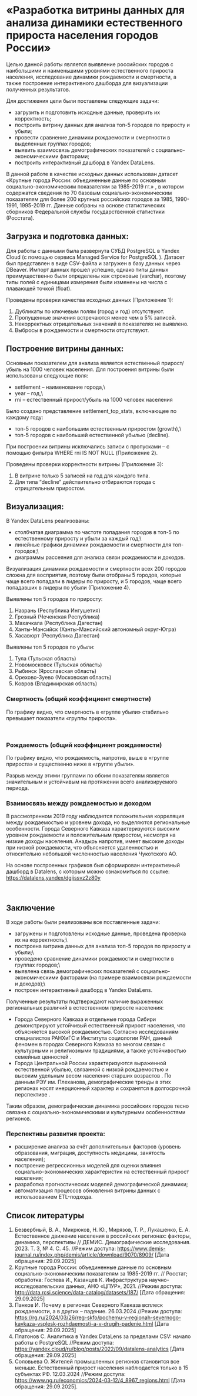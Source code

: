 # «Разработка витрины данных для анализа динамики естественного прироста населения городов России»

Целью данной работы является выявление российских городов с наибольшими и наименьшими уровнями естественного прироста населения, исследование динамики рождаемости и смертности, а также построение интерактивного дашборда для визуализации полученных результатов. 

Для достижения цели были поставлены следующие задачи:
* загрузить и подготовить исходные данные, проверить их корректность;
* построить витрину данных для анализа топ-5 городов по приросту и убыли;
* провести сравнение динамики рождаемости и смертности в выделенных группах городов;
* выявить взаимосвязь демографических показателей с социально-экономическими факторами;
* построить интерактивный дашборд в Yandex DataLens.

В данной работе в качестве исходных данных использован датасет «Крупные города России: объединенные данные по основным социально-экономическим показателям за 1985-2019 гг.» , в котором содержатся сведения по 70 базовым социально-экономическим показателям для более 200 крупных российских городов за 1985, 1990-1991, 1995-2019 гг. Данные собраны на основе статистических сборников Федеральной службы государственной статистики (Росстата).


## **Загрузка и подготовка данных:**

Для работы с данными была развернута СУБД PostgreSQL в Yandex Cloud (с помощью сервиса Managed Service for PostgreSQL ). Датасет был представлен в виде CSV-файла и загружен в базу данных через DBeaver. Импорт данных прошел успешно, однако типы данных преимущественно были определены как строковые (varchar), поэтому типы полей с единицами измерения были изменены на числа с плавающей точкой (float).

Проведены проверки качества исходных данных (Приложение 1):

1)	Дубликаты по ключевым полям (город и год) отсутствуют.
2)	Пропущенные значения встречаются менее чем в 5% записей.
3)	Некорректных отрицательных значений в показателях не выявлено.
4)	Выбросы в рождаемости и смертности отсутствуют.


## **Построение витрины данных:**

Основным показателем для анализа является естественный прирост/убыль на 1000 человек населения. Для построения витрины были использованы следующие поля:

* settlement – наименование города,\
* year – год,\
* rni – естественный прирост/убыль на 1000 человек населения

Было создано представление settlement_top_stats, включающее по каждому году:
	
* топ-5 городов с наибольшим естественным приростом (growth),\
* топ-5 городов с наибольшей естественной убылью (decline).

При построении витрины исключались записи с пропусками – с помощью фильтра WHERE rni IS NOT NULL (Приложение 2).

Проведены проверки корректности витрины (Приложение 3):

1)	В витрине только 5 записей на год для каждого типа.
2)	Для типа “decline” действительно отбираются города с отрицательным          приростом.
	 
## **Визуализация:**

В Yandex DataLens реализованы:

* столбчатая диаграмма по частоте попадания городов в топ-5 по естественному приросту и убыли за каждый год;\
* линейные графики динамики рождаемости и смертности для топ-городов;\
* диаграммы рассеяния для анализа связи рождаемости и доходов.

 

Визуализация динамики рождаемости и смертности всех 200 городов сложна для восприятия, поэтому были отобраны 5 городов, которые чаще всего попадали в лидеры по приросту, и 5 городов, чаще всего попадавших в лидеры по убыли (Приложение 4).

Выявлены топ 5 городов по приросту:

1.	Назрань (Республика Ингушетия)
2.	Грозный (Чеченская Республика)
3.	Махачкала (Республика Дагестан)
4.	Ханты-Мансийск (Ханты-Мансийский автономный округ-Югра)
5.	Хасавюрт (Республика Дагестан)


Выявлены топ 5 городов по убыли:

1.	Тула (Тульская область)
2.	Новомосковск (Тульская область)
3.	Рыбинск (Ярославская область)
4.	Орехово-Зуево (Московская область)
5.	Ковров (Владимирская область)

### **Смертность (общий коэффициент смертности)**
 
По графику видно, что смертность в «группе убыли» стабильно превышает показатели «группы прироста».

 
### **Рождаемость (общий коэффициент рождаемости)**

По графику видно, что рождаемость, напротив, выше в «группе прироста» и существенно ниже в «группе убыли».

Разрыв между этими группами по обоим показателям является значительным и устойчивым на протяжении всего анализируемого периода.
 
### **Взаимосвязь между рождаемостью и доходом**

В рассмотренном 2019 году наблюдается положительная корреляция между рождаемостью и уровнем дохода, но выделяются региональные особенности. Города Северного Кавказа характеризуются высоким уровнем рождаемости и положительным приростом, несмотря на низкие доходы населения. Анадырь напротив, имеет высокие доходы при низкой рождаемости, что объясняется удаленностью и относительно небольшой численностью населения Чукотского АО.

На основе построенных графиков был сформирован интерактивный дашборд в Datalens, с которым можно ознакомиться по ссылке: https://datalens.yandex/dgijssvz2z80y 

 
## **Заключение**

В ходе работы были реализованы все поставленные задачи: 
	
* загружены и подготовлены исходные данные, проведена проверка их на корректность;\
* построена витрина данных для анализа топ-5 городов по приросту и убыли;\
* проведено сравнение динамики рождаемости и смертности в группах городов;\
* выявлена связь демографических показателей с социально-экономическими факторами (на примере взаимосвязи рождаемости и доходов);\
* построен интерактивный дашборд в Yandex DataLens.

Полученные результаты подтверждают наличие выраженных региональных различий в естественном приросте населения:

* Города Северного Кавказа и отдельные города Сибири демонстрируют устойчивый естественный прирост населения, что объясняется высокой рождаемостью. Согласно исследованиям специалистов РАНХиГС и Института социологии РАН, данный феномен в городах Северного Кавказа во многом связан с культурными и религиозными традициями, а также устойчивостью семейных ценностей .
* Города Центральной России характеризуются выраженной естественной убылью, связанной с низкой рождаемостью и высоким удельным весом населения старших возрастов . По данным РЭУ им. Плеханова, демографические тренды в этих регионах носят инерционный характер и сохранятся в долгосрочной перспективе .

Таким образом, демографическая динамика российских городов тесно связана с социально-экономическими и культурными особенностями регионов. 
	
### **Перспективы развития проекта:**

* расширение анализа за счёт дополнительных факторов (уровень образования, миграция, доступность медицины, занятость населения);
* построение регрессионных моделей для оценки влияния социально-экономических характеристик на естественный прирост населения;
* разработка прогностических моделей демографической динамики;
* автоматизация процессов обновления витрины данных с использованием ETL-подхода.

## **Список литературы**

1.	Безвербный, В. А., Микрюков, Н. Ю., Мирязов, Т. Р., Лукашенко, Е. А. Естественное движение населения в российских регионах: факторы, динамика, перспективы // ДЕМИС. Демографические исследования. 2023. Т. 3, № 4. С. 45. //Режим доступа: https://www.demis-journal.ru/index.php/demis/article/download/9070/8909/ [Дата обращения: 29.09.2025]
2.	Крупные города России: объединенные данные по основным социально-экономическим показателям за 1985-2019 гг. // Росстат; обработка: Гостева И., Казанцев К. Инфраструктура научно-исследовательских данных, АНО «ЦПУР», 2021. //Режим доступа: http://data.rcsi.science/data-catalog/datasets/187/ [Дата обращения: 29.09.2025]
3.	Панков И. Почему в регионах Северного Кавказа всплеск рождаемости, а в других – падение. 26.03.2024 //Режим доступа: https://rg.ru/2024/03/26/reg-skfo/pochemu-v-regionah-severnogo-kavkaza-vsplesk-rozhdaemosti-a-v-drugih-padenie.html [Дата обращения: 29.09.2025]
4.	Платонов С. Аналитика в Yandex DataLens за пределами CSV: начало работы с PostgreSQL //Режим доступа: https://yandex.cloud/ru/blog/posts/2022/09/datalens-analytics [Дата обращения: 29.09.2025]
5.	Соловьева О. Жителей промышленных регионов становится все меньше. Естественный прирост населения наблюдается только в 15 субъектах РФ. 12.03.2024 //Режим доступа: https://www.ng.ru/economics/2024-03-12/4_8967_regions.html [Дата обращения: 29.09.2025]. 
